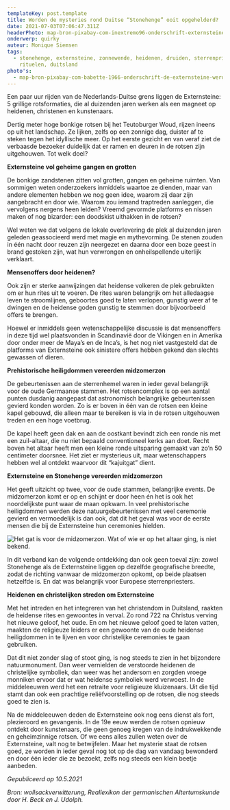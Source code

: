 ```yaml
---
templateKey: post.template
title: Worden de mysteries rond Duitse “Stonehenge” ooit opgehelderd?
date: 2021-07-03T07:06:47.311Z
headerPhoto: map-bron-pixabay-com-inextremo96-onderschrift-externsteine-zonsopgang-duitsland-image-img-externsteine-zonsopgang-duitsland-jpg
onderwerp: quirky
auteur: Monique Siemsen
tags:
  - stonehenge, externsteine, zonnewende, heidenen, druiden, sterrenpriesters,
    rituelen, duitsland
photo's:
  - map-bron-pixabay-com-babette-1966-onderschrift-de-externsteine-werden-net-als-stonehenge-gebruikt-voor-heidense-riten-maar-anders-dan-stonehenge-kent-de-rotspartij-mysterieuze-bruggetjes-en-altaars-image-img-externsteine-loopbrug-hoog
---
```

Een paar uur rijden van de Nederlands-Duitse grens liggen de Externsteine: 5 grillige rotsformaties, die al duizenden jaren werken als een magneet op heidenen, christenen en kunstenaars.

Dertig meter hoge bonkige rotsen bij het Teutoburger Woud, rijzen ineens op uit het landschap. Ze lijken, zelfs op een zonnige dag, duister af te steken tegen het idyllische meer. Op het eerste gezicht en van veraf ziet de verbaasde bezoeker duidelijk dat er ramen en deuren in de rotsen zijn uitgehouwen. Tot welk doel?

**Externsteine vol geheime gangen en grotten**

De bonkige zandstenen zitten vol grotten, gangen en geheime ruimten. Van sommigen weten onderzoekers inmiddels waartoe ze dienden, maar van andere elementen hebben we nog geen idee, waarom zij daar zijn aangebracht en door wie. Waarom zou iemand traptreden aanleggen, die vervolgens nergens heen leiden? Vreemd gevormde platforms en nissen maken of nog bizarder: een doodskist uithakken in de rotsen?

Wel weten we dat volgens de lokale overlevering de plek al duizenden jaren geleden geassocieerd werd met magie en mythevorming. De stenen zouden in één nacht door reuzen zijn neergezet en daarna door een boze geest in brand gestoken zijn, wat hun verwrongen en onheilspellende uiterlijk verklaart.

**Mensenoffers door heidenen?**

Ook zijn er sterke aanwijzingen dat heidense volkeren de plek gebruikten om er hun rites uit te voeren. De rites waren belangrijk om het alledaagse leven te stroomlijnen, geboortes goed te laten verlopen, gunstig weer af te dwingen en de heidense goden gunstig te stemmen door bijvoorbeeld offers te brengen. 

Hoewel er inmiddels geen wetenschappelijke discussie is dat mensenoffers in deze tijd wel plaatsvonden in Scandinavië door de Vikingen en in Amerika door onder meer de Maya’s en de Inca’s, is het nog niet vastgesteld dat de platforms van Externsteine ook sinistere offers hebben gekend dan slechts gewassen of dieren.

**Prehistorische heiligdommen vereerden midzomerzon**

De gebeurtenissen aan de sterrenhemel waren in ieder geval belangrijk voor de oude Germaanse stammen. Het rotsencomplex is op een aantal punten dusdanig aangepast dat astronomisch belangrijke gebeurtenissen gevierd konden worden. Zo is er boven in één van de rotsen een kleine kapel gebouwd, die alleen maar te bereiken is via in de rotsen uitgehouwen treden en een hoge voetbrug. 

De kapel heeft geen dak en aan de oostkant bevindt zich een ronde nis met een zuil-altaar, die nu niet bepaald conventioneel kerks aan doet. Recht boven het altaar heeft men een kleine ronde uitsparing gemaakt van zo’n 50 centimeter doorsnee. Het ziet er mysterieus uit, maar wetenschappers hebben wel al ontdekt waarvoor dit “kajuitgat” dient. 

**Externsteine en Stonehenge vereerden midzomerzon**

Het geeft uitzicht op twee, voor de oude stammen, belangrijke events. De midzomerzon komt er op en schijnt er door heen én het is ook het noordelijkste punt waar de maan opkwam. In veel prehistorische heiligdommen werden deze natuurgebeurtenissen met veel ceremonie gevierd en vermoedelijk is dan ook, dat dit het geval was voor de eerste mensen die bij de Externsteine hun ceremonies hielden. 

![Het gat is voor de midzomerzon. Wat of wie er op het altaar ging, is niet bekend.](/img/altaar-externsteine-circel.jpg)

In dit verband kan de volgende ontdekking dan ook geen toeval zijn: zowel Stonehenge als de Externsteine liggen op dezelfde geografische breedte, zodat de richting vanwaar de midzomerzon opkomt, op beide plaatsen hetzelfde is. En dat was belangrijk voor Europese sterrenpriesters.

**Heidenen en christelijken streden om Externsteine**

Met het intreden en het integreren van het christendom in Duitsland, raakten de heidense rites en gewoontes in verval. Zo rond 722 na Christus verving het nieuwe geloof, het oude. En om het nieuwe geloof goed te laten vatten, maakten de religieuze leiders er een gewoonte van de oude heidense heiligdommen in te lijven en voor christelijke ceremonies te gaan gebruiken. 

Dat dit niet zonder slag of stoot ging, is nog steeds te zien in het bijzondere natuurmonument. Dan weer vernielden de verstoorde heidenen de christelijke symboliek, dan weer was het andersom en zorgden vroege monniken ervoor dat er wat heidense symboliek werd verwoest. In de middeleeuwen werd het een retraite voor religieuze kluizenaars. Uit die tijd stamt dan ook een prachtige reliëfvoorstelling op de rotsen, die nog steeds goed te zien is. 

Na de middeleeuwen deden de Externsteine ook nog eens dienst als fort, plezieroord en gevangenis. In de 19e eeuw werden de rotsen opnieuw ontdekt door kunstenaars, die geen genoeg kregen van de indrukwekkende en geheimzinnige rotsen. Of we eens alles zullen weten over de Externsteine, valt nog te betwijfelen. Maar het mysterie staat de rotsen goed, ze worden in ieder geval nog tot op de dag van vandaag bewonderd en door één ieder die ze bezoekt, zelfs nog steeds een klein beetje aanbeden.

*Gepubliceerd op 10.5.2021*

*Bron: wollsackverwitterung, Reallexikon der germanischen Altertumskunde door H. Beck en J. Udolph.*